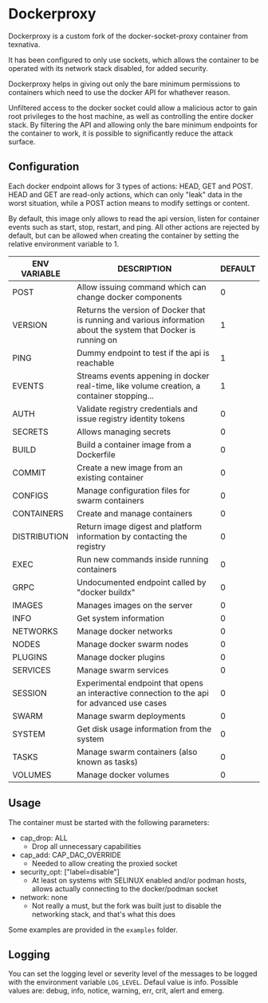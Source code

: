 # Dockerproxy

Dockerproxy is a custom fork of the docker-socket-proxy container from texnativa.

It has been configured to only use sockets, which allows the container to be operated with 
its network stack disabled, for added security.

Dockerproxy helps in giving out only the bare minimum permissions to containers which need 
to use the docker API for whathever reason.

Unfiltered access to the docker socket could allow a malicious actor to gain root privileges
to the host machine, as well as controlling the entire docker stack.
By filtering the API and allowing only the bare minimum endpoints for the container to work, 
it is possible to significantly reduce the attack surface.

## Configuration

Each docker endpoint allows for 3 types of actions: HEAD, GET and POST.
HEAD and GET are read-only actions, which can only "leak" data in the worst situation, 
while a POST action means to modify settings or content.

By default, this image only allows to read the api version, listen for container events 
such as start, stop, restart, and ping.
All other actions are rejected by default, but can be allowed when creating the container 
by setting the relative environment variable to 1.

| ENV VARIABLE | DESCRIPTION                                                                                                      | DEFAULT |
|--------------|------------------------------------------------------------------------------------------------------------------|---------|
| POST         | Allow issuing command which can change docker components                                                         | 0       |
| VERSION      | Returns the version of Docker that is running and various information about the system that Docker is running on | 1       |
| PING         | Dummy endpoint to test if the api is reachable                                                                   | 1       |
| EVENTS       | Streams events appening in docker real-time, like volume creation, a container stopping...                       | 1       |
| AUTH         | Validate registry credentials and issue registry identity tokens                                                 | 0       |
| SECRETS      | Allows managing secrets                                                                                          | 0       |
| BUILD        | Build a container image from a Dockerfile                                                                        | 0       |
| COMMIT       | Create a new image from an existing container                                                                    | 0       |
| CONFIGS      | Manage configuration files for swarm containers                                                                  | 0       |
| CONTAINERS   | Create and manage containers                                                                                     | 0       |
| DISTRIBUTION | Return image digest and platform information by contacting the registry                                          | 0       |
| EXEC         | Run new commands inside running containers                                                                       | 0       |
| GRPC         | Undocumented endpoint called by "docker buildx"                                                                  | 0       |
| IMAGES       | Manages images on the server                                                                                     | 0       |
| INFO         | Get system information                                                                                           | 0       |
| NETWORKS     | Manage docker networks                                                                                           | 0       |
| NODES        | Manage docker swarm nodes                                                                                        | 0       |
| PLUGINS      | Manage docker plugins                                                                                            | 0       |
| SERVICES     | Manage swarm services                                                                                            | 0       |
| SESSION      | Experimental endpoint that opens an interactive connection to the api for advanced use cases                     | 0       |
| SWARM        | Manage swarm deployments                                                                                         | 0       |
| SYSTEM       | Get disk usage information from the system                                                                       | 0       |
| TASKS        | Manage swarm containers (also known as tasks)                                                                    | 0       |
| VOLUMES      | Manage docker volumes                                                                                            | 0       |

## Usage

The container must be started with the following parameters:
- cap_drop: ALL
  - Drop all unnecessary capabilities
- cap_add:  CAP_DAC_OVERRIDE
  - Needed to allow creating the proxied socket
- security_opt: ["label=disable"]
  - At least on systems with SELINUX enabled and/or podman hosts, allows actually connecting to the docker/podman socket
- network: none
  - Not really a must, but the fork was built just to disable the networking stack, and that's what this does

Some examples are provided in the ```examples``` folder.

## Logging

You can set the logging level or severity level of the messages to be logged with the
environment variable `LOG_LEVEL`. Defaul value is info. Possible values are: debug,
info, notice, warning, err, crit, alert and emerg.